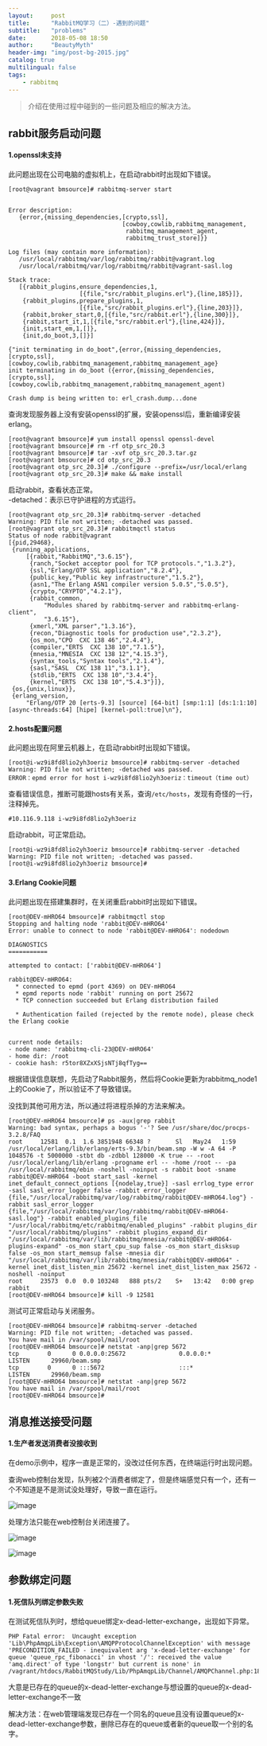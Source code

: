 ```yaml
---
layout:     post
title:      "RabbitMQ学习（二）-遇到的问题"
subtitle:   "problems"
date:       2018-05-08 18:50
author:     "BeautyMyth"
header-img: "img/post-bg-2015.jpg"
catalog: true
multilingual: false
tags:
    - rabbitmq
---
```


> 介绍在使用过程中碰到的一些问题及相应的解决方法。

## rabbit服务启动问题

#### 1.openssl未支持

<p>
此问题出现在公司电脑的虚拟机上，在启动rabbit时出现如下错误。
</p>

```linux
[root@vagrant bmsource]# rabbitmq-server start


Error description:
   {error,{missing_dependencies,[crypto,ssl],
                                [cowboy,cowlib,rabbitmq_management,
                                 rabbitmq_management_agent,
                                 rabbitmq_trust_store]}}

Log files (may contain more information):
   /usr/local/rabbitmq/var/log/rabbitmq/rabbit@vagrant.log
   /usr/local/rabbitmq/var/log/rabbitmq/rabbit@vagrant-sasl.log

Stack trace:
   [{rabbit_plugins,ensure_dependencies,1,
                    [{file,"src/rabbit_plugins.erl"},{line,185}]},
    {rabbit_plugins,prepare_plugins,1,
                    [{file,"src/rabbit_plugins.erl"},{line,203}]},
    {rabbit,broker_start,0,[{file,"src/rabbit.erl"},{line,300}]},
    {rabbit,start_it,1,[{file,"src/rabbit.erl"},{line,424}]},
    {init,start_em,1,[]},
    {init,do_boot,3,[]}]

{"init terminating in do_boot",{error,{missing_dependencies,[crypto,ssl],[cowboy,cowlib,rabbitmq_management,rabbitmq_management_age}
init terminating in do_boot ({error,{missing_dependencies,[crypto,ssl],[cowboy,cowlib,rabbitmq_management,rabbitmq_management_agent)

Crash dump is being written to: erl_crash.dump...done
```

<p>
查询发现服务器上没有安装openssl的扩展，安装openssl后，重新编译安装erlang。
</p>

```linux
[root@vagrant bmsource]# yum install openssl openssl-devel
[root@vagrant bmsource]# rm -rf otp_src_20.3
[root@vagrant bmsource]# tar -xvf otp_src_20.3.tar.gz 
[root@vagrant bmsource]# cd otp_src_20.3
[root@vagrant otp_src_20.3]# ./configure --prefix=/usr/local/erlang
[root@vagrant otp_src_20.3]# make && make install
```

<p>
启动rabbit，查看状态正常。
<br>
-detached：表示已守护进程的方式运行。
</p>

```linux
[root@vagrant otp_src_20.3]# rabbitmq-server -detached
Warning: PID file not written; -detached was passed.
[root@vagrant otp_src_20.3]# rabbitmqctl status
Status of node rabbit@vagrant
[{pid,29468},
 {running_applications,
     [{rabbit,"RabbitMQ","3.6.15"},
      {ranch,"Socket acceptor pool for TCP protocols.","1.3.2"},
      {ssl,"Erlang/OTP SSL application","8.2.4"},
      {public_key,"Public key infrastructure","1.5.2"},
      {asn1,"The Erlang ASN1 compiler version 5.0.5","5.0.5"},
      {crypto,"CRYPTO","4.2.1"},
      {rabbit_common,
          "Modules shared by rabbitmq-server and rabbitmq-erlang-client",
          "3.6.15"},
      {xmerl,"XML parser","1.3.16"},
      {recon,"Diagnostic tools for production use","2.3.2"},
      {os_mon,"CPO  CXC 138 46","2.4.4"},
      {compiler,"ERTS  CXC 138 10","7.1.5"},
      {mnesia,"MNESIA  CXC 138 12","4.15.3"},
      {syntax_tools,"Syntax tools","2.1.4"},
      {sasl,"SASL  CXC 138 11","3.1.1"},
      {stdlib,"ERTS  CXC 138 10","3.4.4"},
      {kernel,"ERTS  CXC 138 10","5.4.3"}]},
 {os,{unix,linux}},
 {erlang_version,
     "Erlang/OTP 20 [erts-9.3] [source] [64-bit] [smp:1:1] [ds:1:1:10] [async-threads:64] [hipe] [kernel-poll:true]\n"},
```

#### 2.hosts配置问题

<p>
此问题出现在阿里云机器上，在启动rabbit时出现如下错误。
</p>

```linux
[root@i-wz9i8fd8lio2yh3oeriz bmsource]# rabbitmq-server -detached
Warning: PID file not written; -detached was passed.
ERROR：epmd error for host i-wz9i8fd8lio2yh3oeriz：timeout（time out）
```
<p>
查看错误信息，推断可能跟hosts有关系，查询<code>/etc/hosts</code>，发现有奇怪的一行，注释掉先。
</p>

```linux
#10.116.9.118 i-wz9i8fd8lio2yh3oeriz
```
<p>
启动rabbit，可正常启动。
</p>

```linux
[root@i-wz9i8fd8lio2yh3oeriz bmsource]# rabbitmq-server -detached
Warning: PID file not written; -detached was passed.
[root@i-wz9i8fd8lio2yh3oeriz bmsource]#
```

#### 3.Erlang Cookie问题

<p>
此问题出现在搭建集群时，在关闭重启rabbit时出现如下错误。
</p>

```
[root@DEV-mHRO64 bmsource]# rabbitmqctl stop
Stopping and halting node 'rabbit@DEV-mHRO64'
Error: unable to connect to node 'rabbit@DEV-mHRO64': nodedown

DIAGNOSTICS
===========

attempted to contact: ['rabbit@DEV-mHRO64']

rabbit@DEV-mHRO64:
  * connected to epmd (port 4369) on DEV-mHRO64
  * epmd reports node 'rabbit' running on port 25672
  * TCP connection succeeded but Erlang distribution failed

  * Authentication failed (rejected by the remote node), please check the Erlang cookie


current node details:
- node name: 'rabbitmq-cli-23@DEV-mHRO64'
- home dir: /root
- cookie hash: r5tor8XZxXSjsNTj8qfTyg==

```

<p>
根据错误信息联想，先启动了Rabbit服务，然后将Cookie更新为rabbitmq_node1上的Cookie了，所以验证不了导致错误。
</p>

<p>
没找到其他可用方法，所以通过将进程杀掉的方法来解决。
</p>

```
[root@DEV-mHRO64 bmsource]# ps -aux|grep rabbit
Warning: bad syntax, perhaps a bogus '-'? See /usr/share/doc/procps-3.2.8/FAQ
root     12581  0.1  1.6 3851948 66348 ?       Sl   May24   1:59 /usr/local/erlang/lib/erlang/erts-9.3/bin/beam.smp -W w -A 64 -P 1048576 -t 5000000 -stbt db -zdbbl 128000 -K true -- -root /usr/local/erlang/lib/erlang -progname erl -- -home /root -- -pa /usr/local/rabbitmq/ebin -noshell -noinput -s rabbit boot -sname rabbit@DEV-mHRO64 -boot start_sasl -kernel inet_default_connect_options [{nodelay,true}] -sasl errlog_type error -sasl sasl_error_logger false -rabbit error_logger {file,"/usr/local/rabbitmq/var/log/rabbitmq/rabbit@DEV-mHRO64.log"} -rabbit sasl_error_logger {file,"/usr/local/rabbitmq/var/log/rabbitmq/rabbit@DEV-mHRO64-sasl.log"} -rabbit enabled_plugins_file "/usr/local/rabbitmq/etc/rabbitmq/enabled_plugins" -rabbit plugins_dir "/usr/local/rabbitmq/plugins" -rabbit plugins_expand_dir "/usr/local/rabbitmq/var/lib/rabbitmq/mnesia/rabbit@DEV-mHRO64-plugins-expand" -os_mon start_cpu_sup false -os_mon start_disksup false -os_mon start_memsup false -mnesia dir "/usr/local/rabbitmq/var/lib/rabbitmq/mnesia/rabbit@DEV-mHRO64" -kernel inet_dist_listen_min 25672 -kernel inet_dist_listen_max 25672 -noshell -noinput
root     23573  0.0  0.0 103248   888 pts/2    S+   13:42   0:00 grep rabbit
[root@DEV-mHRO64 bmsource]# kill -9 12581
```

<p>
测试可正常启动与关闭服务。
</p>

```
[root@DEV-mHRO64 bmsource]# rabbitmq-server -detached
Warning: PID file not written; -detached was passed.
You have mail in /var/spool/mail/root
[root@DEV-mHRO64 bmsource]# netstat -anp|grep 5672
tcp        0      0 0.0.0.0:25672               0.0.0.0:*                   LISTEN      29960/beam.smp 
tcp        0      0 :::5672                     :::*                        LISTEN      29960/beam.smp 
[root@DEV-mHRO64 bmsource]# netstat -anp|grep 5672
You have mail in /var/spool/mail/root
[root@DEV-mHRO64 bmsource]# 
```


## 消息推送接受问题

#### 1.生产者发送消费者没接收到

<p>
在demo示例中，程序一直是正常的，没改过任何东西，在终端运行时出现问题。
</p>

<p>
查询web控制台发现，队列被2个消费者绑定了，但是终端感觉只有一个，还有一个不知道是不是测试没处理好，导致一直在运行。

![image](https://github.com/beautymyth/beautymyth.github.io/blob/master/img/2018-05-08-2-rabbitmq-study-problems/20180519121651.png?raw=true)
</p>

<p>
处理方法只能在web控制台关闭连接了。

![image](https://github.com/beautymyth/beautymyth.github.io/blob/master/img/2018-05-08-2-rabbitmq-study-problems/20180519121158.png?raw=true)

![image](https://github.com/beautymyth/beautymyth.github.io/blob/master/img/2018-05-08-2-rabbitmq-study-problems/20180519121122.png?raw=true)
</p>

## 参数绑定问题

#### 1.死信队列绑定参数失败

<p>
在测试死信队列时，想给queue绑定x-dead-letter-exchange，出现如下异常。
</p>

```
PHP Fatal error:  Uncaught exception 'Lib\PhpAmqpLib\Exception\AMQPProtocolChannelException' with message 'PRECONDITION_FAILED - inequivalent arg 'x-dead-letter-exchange' for queue 'queue_rpc_fibonacci' in vhost '/': received the value 'amq.direct' of type 'longstr' but current is none' in /vagrant/htdocs/RabbitMQStudy/Lib/PhpAmqpLib/Channel/AMQPChannel.php:188
```
<p>
大意是已存在的queue的x-dead-letter-exchange与想设置的queue的x-dead-letter-exchange不一致
</p>

<p>
解决方法：在web管理端发现已存在一个同名的queue且没有设置queue的x-dead-letter-exchange参数，删除已存在的queue或者新的queue取一个别的名字。
</p>